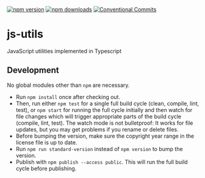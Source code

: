 [![npm version](https://badge.fury.io/js/%40marco-eckstein%2Fjs-utils.svg)](
    https://badge.fury.io/js/%40marco-eckstein%2Fjs-utils
)
[![npm downloads](https://img.shields.io/npm/dt/@marco-eckstein/js-utils.svg)](
    https://npm-stat.com/charts.html?package=%40marco-eckstein%2Fjs-utils&from=2018-05-02
)
[![Conventional Commits](https://img.shields.io/badge/Conventional%20Commits-1.0.0-yellow.svg)](
    https://conventionalcommits.org
)

# js-utils

JavaScript utilities implemented in Typescript

## Development

No global modules other than `npm` are necessary.

- Run `npm install` once after checking out.
- Then, run either `npm test` for a single full build cycle (clean, compile, lint, test),
  or `npm start` for running the full cycle initially and then watch for file changes which will
  trigger appropriate parts of the build cycle (compile, lint, test). The watch mode is not bulletproof:
  It works for file updates, but you may get problems if you rename or delete files.
- Before bumping the version, make sure the copyright year range in the license file is up to date.
- Run `npm run standard-version` instead of `npm version` to bump the version.
- Publish with `npm publish --access public`. This will run the full build cycle before publishing.
